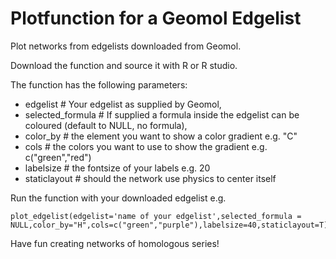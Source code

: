 # Plotfunction for a Geomol Edgelist
Plot networks from edgelists downloaded from Geomol.

Download the function and source it with R or R studio.

The function has the following parameters:

* edgelist # Your edgelist as supplied by Geomol, 
* selected_formula # If supplied a formula inside the edgelist can be coloured (default to NULL, no formula), 
* color_by # the element you want to show a color gradient e.g. "C" 
* cols # the colors you want to use to show the gradient e.g. c("green","red")
* labelsize # the fontsize of your labels e.g. 20
* staticlayout # should the network use physics to center itself
 
Run the function with your downloaded edgelist e.g. 
```
plot_edgelist(edgelist='name of your edgelist',selected_formula = NULL,color_by="H",cols=c("green","purple"),labelsize=40,staticlayout=T)
```

Have fun creating networks of homologous series!
